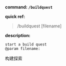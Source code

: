 <!-- BEGIN_AUTOGEN: do NOT edit in this block -->

**command: `/buildquest`**

**quick ref:**
> /buildquest [filename]

**description:**

```
start a build quest 
@param filename: 
```

<!-- END_AUTOGEN-->
构建探索